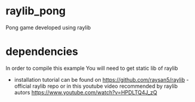 # raylib_pong

Pong game developed using raylib

# dependencies

In order to compile this example You will need to get static lib of raylib

- installation tutorial can be found on https://github.com/raysan5/raylib - official raylib repo or in this youtube video recommended by raylib autors
  https://www.youtube.com/watch?v=HPDLTQ4J_zQ
